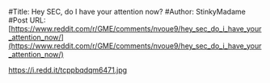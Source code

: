 #Title: Hey SEC, do I have your attention now?
#Author: StinkyMadame
#Post URL: [https://www.reddit.com/r/GME/comments/nvoue9/hey_sec_do_i_have_your_attention_now/](https://www.reddit.com/r/GME/comments/nvoue9/hey_sec_do_i_have_your_attention_now/)


https://i.redd.it/tcppbqdqm6471.jpg